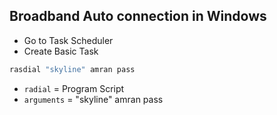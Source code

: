 ## Broadband Auto connection in Windows
* Go to Task Scheduler
* Create Basic Task
```sh
rasdial "skyline" amran pass
```
* ` radial ` = Program Script
* ` arguments ` = "skyline" amran pass
